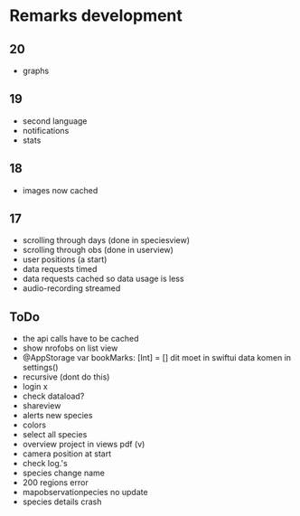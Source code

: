 # Remarks development

## 20
- graphs

## 19
- second language
- notifications
- stats

## 18
+ images now cached

## 17
+ scrolling through days (done in speciesview)
+ scrolling through obs (done in userview)
+ user positions (a start)
+ data requests timed 
+ data requests cached so data usage is less
+ audio-recording streamed

## ToDo

- the api calls have to be cached
- show nrofobs on list view
- @AppStorage var bookMarks: [Int] = [] dit moet in swiftui data komen in settings()
- recursive (dont do this)
- login x
- check dataload?
- shareview
- alerts new species
- colors
- select all species
- overview project in views pdf (v)
- camera position at start
- check log.'s
- species change name
- 200 regions error
- mapobservationpecies no update
- species details crash
